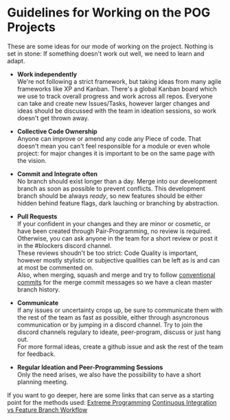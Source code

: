 # Guidelines for Working on the POG Projects

These are some ideas for our mode of working on the project. Nothing is set in stone: If something doesn't work out well, we need to learn and adapt.

- **Work independently**<br/>
  We're not following a strict framework, but taking ideas from many agile frameworks like XP and Kanban.
  There's a global Kanban board which we use to track overall progress and work across all repos. Everyone can take and create new Issues/Tasks, however larger changes and ideas should be discussed with the team in ideation sessions, so work doesn't get thrown away.

- **Collective Code Ownership**<br/>
  Anyone can improve or amend any code any Piece of code. That doesn't mean you can't feel responsible for a module or even whole project: for major changes it is important to be on the same page with the vision.

- **Commit and Integrate often**<br/>
  No branch should exist longer than a day. Merge into our development branch as soon as possible to prevent conflicts.
  This development branch should be always _ready_, so new features should be either hidden behind feature flags, dark lauching or branching by abstraction.

- **Pull Requests**<br/>
  If your confident in your changes and they are minor or cosmetic, or have been created through Pair-Programming, no review is required.
  <br/>
  Otherwise, you can ask anyone in the team for a short review or post it in the #blockers discord channel.
  <br/>
  These reviews shoudn't be too strict: Code Quality is important, however mostly stylistic or subjective qualities can be left as is and can at most be commented on.
  <br/>
  Also, when merging, squash and merge and try to follow [conventional commits](https://www.conventionalcommits.org/en/v1.0.0/) for the merge commit messages so we have a clean master branch history.

- **Communicate**<br/>
  If any issues or uncertainty crops up, be sure to communicate them with the rest of the team as fast as possible, either through asyncronous communication or by jumping in a discord channel. Try to join the discord channels regulary to ideate, peer-program, discuss or just hang out.
  <br/>
  For more formal ideas, create a github issue and ask the rest of the team for feedback.

- **Regular Ideation and Peer-Programming Sessions**<br/>
  Only the need arises, we also have the possibility to have a short planning meeting.

If you want to go deeper, here are some links that can serve as a starting point for the methods used: [Extreme Programming](https://blog.pythian.com/top-5-extreme-programming-xp-tools-every-team-should-use/) [Continuous Integration vs Feature Branch Workflow](https://youtu.be/v4Ijkq6Myfc)
